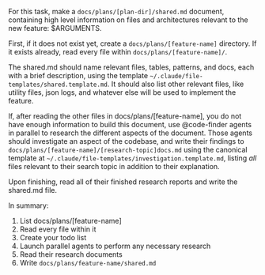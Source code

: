 For this task, make a `docs/plans/[plan-dir]/shared.md` document, containing high level information on files and architectures relevant to the new feature: $ARGUMENTS.

First, if it does not exist yet, create a `docs/plans/[feature-name]` directory. If it exists already, read every file within `docs/plans/[feature-name]/`.

The shared.md should name relevant files, tables, patterns, and docs, each with a brief description, using the template `~/.claude/file-templates/shared.template.md`. It should also list other relevant files, like utility files, json logs, and whatever else will be used to implement the feature.

If, after reading the other files in docs/plans/[feature-name], you do not have enough information to build this document, use @code-finder agents in parallel to research the different aspects of the document. Those agents should investigate an aspect of the codebase, and write their findings to `docs/plans/[feature-name]/[research-topic]docs.md` using the canonical template at `~/.claude/file-templates/investigation.template.md`, listing _all_ files relevant to their search topic in addition to their explanation.

Upon finishing, read all of their finished research reports and write the shared.md file.

In summary:

1. List docs/plans/[feature-name]
2. Read every file within it
3. Create your todo list
4. Launch parallel agents to perform any necessary research
5. Read their research documents
6. Write `docs/plans/feature-name/shared.md`